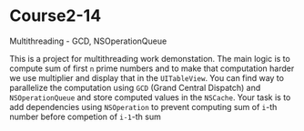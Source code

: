 # Course2-14
Multithreading - GCD, NSOperationQueue

This is a project for multithreading work demonstation. The main logic is to compute sum of first `n` prime numbers and to make
that computation harder we use multiplier and display that in the `UITableView`. You can find way to parallelize the
computation using `GCD` (Grand Central Dispatch) and `NSOperationQueue` and store computed values in the `NSCache`. 
Your task is to add dependencies using `NSOperation` to prevent computing sum of `i`-th number before competion of `i-1`-th 
sum
